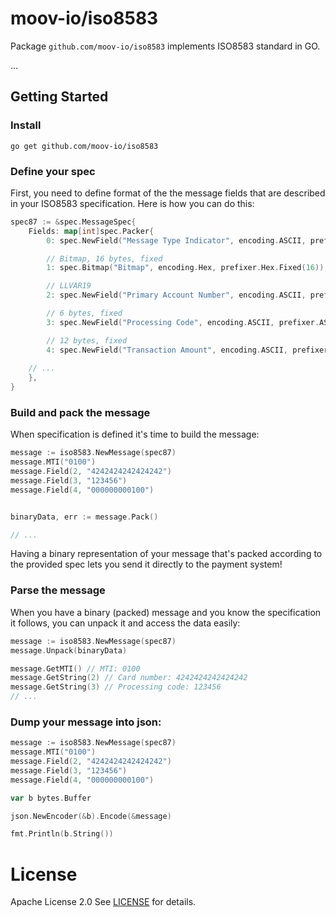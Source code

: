 # moov-io/iso8583

Package `github.com/moov-io/iso8583` implements ISO8583 standard in GO.

...

## Getting Started

### Install

```
go get github.com/moov-io/iso8583
```

### Define your spec

First, you need to define format of the the message fields that are described in your ISO8583 specification.
Here is how you can do this:

```go
spec87 := &spec.MessageSpec{
    Fields: map[int]spec.Packer{
        0: spec.NewField("Message Type Indicator", encoding.ASCII, prefixer.ASCII.Fixed(4)),

        // Bitmap, 16 bytes, fixed
        1: spec.Bitmap("Bitmap", encoding.Hex, prefixer.Hex.Fixed(16)),

        // LLVAR19
        2: spec.NewField("Primary Account Number", encoding.ASCII, prefixer.ASCII.LL(19)),

        // 6 bytes, fixed
        3: spec.NewField("Processing Code", encoding.ASCII, prefixer.ASCII.Fixed(6)),

        // 12 bytes, fixed
        4: spec.NewField("Transaction Amount", encoding.ASCII, prefixer.ASCII.Fixed(12)),
	
	// ...
    },
}
```

### Build and pack the message

When specification is defined it's time to build the message:

```go
message := iso8583.NewMessage(spec87)
message.MTI("0100")
message.Field(2, "4242424242424242")
message.Field(3, "123456")
message.Field(4, "000000000100")


binaryData, err := message.Pack()

// ...
```

Having a binary representation of your message that's packed according to the provided spec lets you send it directly to the payment system!

### Parse the message

When you have a binary (packed) message and you know the specification it follows, you can unpack it and access the data easily:

```go
message := iso8583.NewMessage(spec87)
message.Unpack(binaryData)

message.GetMTI() // MTI: 0100
message.GetString(2) // Card number: 4242424242424242
message.GetString(3) // Processing code: 123456
// ...
```

### Dump your message into json:

```go
message := iso8583.NewMessage(spec87)
message.MTI("0100")
message.Field(2, "4242424242424242")
message.Field(3, "123456")
message.Field(4, "000000000100")

var b bytes.Buffer

json.NewEncoder(&b).Encode(&message)

fmt.Println(b.String())
```


# License

Apache License 2.0 See [LICENSE](LICENSE) for details.
